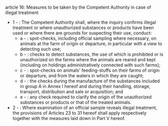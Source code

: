 article 16: Measures to be taken by the Competent Authority in case of illegal treatment

<ul>
			<li>1 - : The Competent Authority shall, where the inquiry confirms illegal treatment or where unauthorized substances or products have been used or where there are grounds for suspecting their use, conduct:<ul>
						<li>a - : spot-checks, including official sampling where necessary, on animals at the farm of origin or
departure, in particular with a view to detecting such use;<ul>
						</ul></li>						<li>b - : checks to detect substances, the use of which is prohibited or is unauthorized on the farms where the animals are reared and kept (including on holdings administratively connected with such farms);<ul>
						</ul></li>						<li>c - : spot-checks on animals&#39; feeding-stuffs on their farms of origin or departure, and from the waters in which they are caught;<ul>
						</ul></li>						<li>d - : the checks during the manufacture of the substances included in group A in Annex I hereof and during their handling, storage, transport, distribution and sale or acquisition; and<ul>
						</ul></li>						<li>e - : any check required to clarify the origin of the unauthorized substances or products or that of the treated animals.<ul>
						</ul></li>			</ul></li>			<li>2 - : Where examination of an official sample reveals illegal treatment, the provisions of Articles 23 to 31 hereof shall apply respectively together with the measures laid down in Part V hereof.<ul>
			</ul></li></ul>